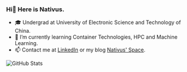 ### Hi👋 Here is Nativus. 

- 🎓 Undergrad at University of Electronic Science and Technology of China.  
- 🌱 I’m currently learning Container Technologies, HPC and Machine Learning.
- 📫 Contact me at [LinkedIn](https://www.linkedin.com/in/yongkun-leo-li-605538222/) or my blog [Nativus' Space](https://naiv.fun). 

![GitHub Stats](https://github-readme-stats.vercel.app/api?username=Nativu5&count_private=true&theme=great-gatsby&show_icons=true)